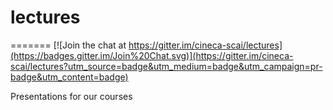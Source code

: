 # lectures

=======
[![Join the chat at https://gitter.im/cineca-scai/lectures](https://badges.gitter.im/Join%20Chat.svg)](https://gitter.im/cineca-scai/lectures?utm_source=badge&utm_medium=badge&utm_campaign=pr-badge&utm_content=badge)

Presentations for our courses
